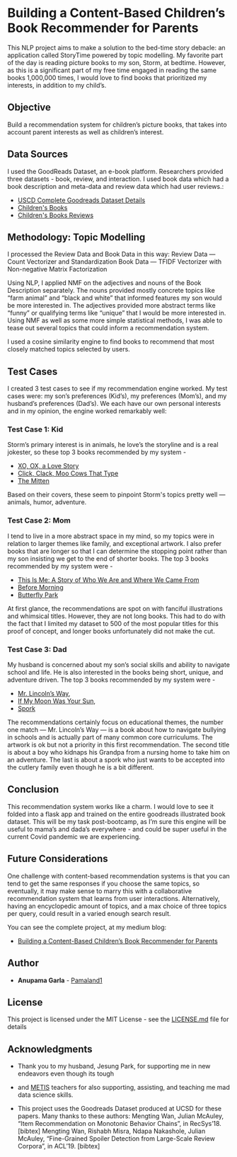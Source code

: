# Building a Content-Based Children’s Book Recommender for Parents

This NLP project aims to make a solution to the bed-time story debacle: an application 
called StoryTime powered by topic modelling.  My favorite part of the day is reading picture 
books to my son, Storm, at bedtime. However, as this is a significant part of my free time 
engaged in reading the same books 1,000,000 times, I would love to find books that prioritized 
my interests, in addition to my child’s.

## Objective

Build a recommendation system for children’s picture books, that takes into account parent 
interests as well as children’s interest.

## Data Sources

I used the GoodReads Dataset, an e-book platform. Researchers provided three datasets - 
book, review, and interaction.  I used book data which had a book description and meta-data 
and review data which had user reviews.:

* [USCD Complete Goodreads Dataset Details](https://sites.google.com/eng.ucsd.edu/ucsdbookgraph/home)
* [Children's Books](https://drive.google.com/uc?id=1R3wJPgyzEX9w6EI8_LmqLbpY4cIC9gw4)
* [Children's Books Reviews](https://drive.google.com/uc?id=1908GDMdrhDN7sTaI_FelSHxbwcNM1EzR)

## Methodology: Topic Modelling
I processed the Review Data and Book Data in this way:
Review Data — Count Vectorizer and Standardization
Book Data — TFIDF Vectorizer with Non-negative Matrix Factorization

Using NLP, I applied NMF on the adjectives and nouns of the Book Description separately. 
The nouns provided mostly concrete topics like “farm animal” and “black and white” that 
informed features my son would be more interested in. The adjectives provided more abstract 
terms like “funny” or qualifying terms like “unique” that I would be more interested in. 
Using NMF as well as some more simple statistical methods, I was able to tease out several 
topics that could inform a recommendation system.  

I used a cosine similarity engine to find 
books to recommend that most closely matched topics selected by users.

## Test Cases

I created 3 test cases to see if my recommendation engine worked. My test cases were: 
my son’s preferences (Kid’s), my preferences (Mom’s), and my husband’s preferences (Dad’s). 
We each have our own personal interests and in my opinion, the engine worked remarkably well:

### Test Case 1: Kid

Storm’s primary interest is in animals, he love’s the storyline and is a real jokester, 
so these top 3 books recommended by my system - 
* [XO, OX, a Love Story](https://www.amazon.com/XO-OX-Story-Adam-Rex/dp/1626722889) 
* [Click, Clack, Moo Cows That Type](https://www.amazon.com/Click-Clack-Cows-That-Type/dp/0689832133/ref=sr_1_1?crid=1LMXRGBA4D3ZT&dchild=1&keywords=click+clack+moo+cows+that+type&qid=1586362923&s=books&sprefix=click+clack+moo%2Cstripbooks%2C648&sr=1-1)
* [The Mitten](https://www.amazon.com/Mitten-Jan-Brett/dp/0399231099/ref=sr_1_1?dchild=1&keywords=the+mitten&qid=1586362976&s=books&sr=1-1)  

Based on their covers, these seem to pinpoint Storm's 
topics pretty well — animals, humor, adventure.

### Test Case 2: Mom

I tend to live in a more abstract space in my mind, so my topics were in relation to larger 
themes like family, and exceptional artwork. I also prefer books that are longer so that 
I can determine the stopping point rather than my son insisting we get to the end of shorter books. 
The top 3 books recommended by my system were - 
* [This Is Me: A Story of Who We Are and Where We Came From](https://www.amazon.com/This-Me-Story-Where-Came/dp/0761180117/ref=sr_1_1?dchild=1&keywords=this+is+me+jamie+lee+curtis&qid=1586363197&s=books&sr=1-1)
* [Before Morning](https://www.amazon.com/Before-Morning-Joyce-Sidman/dp/0547979177/ref=sr_1_1?dchild=1&keywords=before+morning&qid=1586363238&s=books&sr=1-1)
* [Butterfly Park](https://www.amazon.com/Butterfly-Park-Elly-MacKay/dp/0762453397/ref=sr_1_1?dchild=1&keywords=Butterfly+Park&qid=1586363327&s=books&sr=1-1)  

At first glance, the recommendations are spot on with fanciful illustrations and whimsical titles. 
However, they are not long books. This had to do with the fact that I limited my dataset to 500 of 
the most popular titles for this proof of concept, and longer books unfortunately did not make the cut.

### Test Case 3: Dad

My husband is concerned about my son’s social skills and ability to navigate school and life. 
He is also interested in the books being short, unique, and adventure driven. 
The top 3 books recommended by my system were - 
* [Mr. Lincoln’s Way](https://www.amazon.com/s?k=Mr.+Lincoln%E2%80%99s+Way&i=stripbooks&ref=nb_sb_noss),
* [If My Moon Was Your Sun](https://www.amazon.com/s?k=if+my+moon+was+your+sun&i=stripbooks&ref=nb_sb_noss_2),
* [Spork](https://www.amazon.com/Spork-Kyo-Maclear/dp/1771388056/ref=sr_1_1?dchild=1&keywords=spork&qid=1586363458&s=books&sr=1-1)  


The recommendations certainly focus on educational themes, the number one match — Mr. Lincoln’s 
Way — is a book about how to navigate bullying in schools and is actually part of many common 
core curriculums. The artwork is ok but not a priority in this first recommendation. The second 
title is about a boy who kidnaps his Grandpa from a nursing home to take him on an adventure. 
The last is about a spork who just wants to be accepted into the cutlery family even though 
he is a bit different.

## Conclusion
This recommendation system works like a charm. I would love to see it folded into a flask 
app and trained on the entire goodreads illustrated book dataset. This will be my task 
post-bootcamp, as I’m sure this engine will be useful to mama’s and dada’s everywhere - 
and could be super useful in the current Covid pandemic we are experiencing.

## Future Considerations
One challenge with content-based recommendation systems is that you can tend to get the 
same responses if you choose the same topics, so eventually, it may make sense to marry 
this with a collaborative recommendation system that learns from user interactions. 
Alternatively, having an encyclopedic amount of topics, and a max choice of three topics 
per query, could result in a varied enough search result.

You can see the complete project, at my medium blog:
* [Building a Content-Based Children’s Book Recommender for Parents](https://medium.com/@anupamagarla/building-a-content-based-childrens-book-recommender-for-parents-680e20013e90?source=friends_link&sk=d7a2153c43e4f47704049ab1dc279285)

## Author

* **Anupama Garla** - [Pamaland1](https://github.com/Pamaland1)

## License

This project is licensed under the MIT License - see the [LICENSE.md](LICENSE.md) file for details

## Acknowledgments

* Thank you to my husband, Jesung Park, for supporting me in new endeavors even though its tough
* and [METIS](https://www.thisismetis.com/live-online-data-science-bootcamp) teachers for also supporting, assisting, and teaching me mad data science skills.

* This project uses the Goodreads Dataset produced at UCSD for these papers. Many thanks to these authors:
Mengting Wan, Julian McAuley, “Item Recommendation on Monotonic Behavior Chains”, in RecSys’18. [bibtex]
Mengting Wan, Rishabh Misra, Ndapa Nakashole, Julian McAuley, “Fine-Grained Spoiler Detection from Large-Scale Review Corpora”, in ACL’19. [bibtex]

